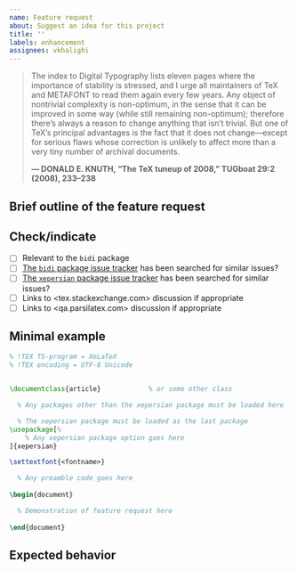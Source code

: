 ```yaml
---
name: Feature request
about: Suggest an idea for this project
title: ''
labels: enhancement
assignees: vkhalighi
---
```


> The index to Digital Typography lists eleven pages where the importance of stability is stressed, and I urge all maintainers of TeX and METAFONT to read them again every few years. Any object of nontrivial complexity is non-optimum, in the sense that it can be improved in some way (while still remaining non-optimum); therefore there’s always a reason to change anything that isn’t trivial. But one of TeX’s principal advantages is the fact that it does not change—except for serious flaws whose correction is unlikely to affect more than a very tiny number of archival documents.
> 
> **— DONALD E. KNUTH, “The TeX tuneup of 2008,” TUGboat 29:2 (2008), 233–238**

<!---
!! Please fill out all sections !!
-->

## Brief outline of the feature request


## Check/indicate
- [ ] Relevant to the `bidi` package
- [ ] [The `bidi` package issue tracker](https://github.com/xepersian/bidi/issues) has been searched for similar issues?
- [ ] [The `xepersian` package issue tracker](https://github.com/xepersian/xepersian/issues) has been searched for similar issues?
- [ ] Links to <tex.stackexchange.com> discussion if appropriate
- [ ] Links to <qa.parsilatex.com> discussion if appropriate

## Minimal example

```tex
% !TEX TS-program = XeLaTeX
% !TEX encoding = UTF-8 Unicode


\documentclass{article}            % or some other class

  % Any packages other than the xepersian package must be loaded here

  % The xepersian package must be loaded as the last package
\usepackage[%
    % Any xepersian package option goes here
]{xepersian}

\settextfont{<fontname>}

  % Any preamble code goes here
  
\begin{document}

  % Demonstration of feature request here
  
\end{document}
```

## Expected behavior
